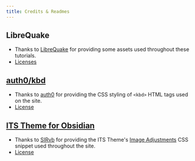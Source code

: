 ```yaml
---
title: Credits & Readmes
---
```


## LibreQuake

- Thanks to [LibreQuake](https://github.com/MissLavender-LQ/LibreQuake) for providing some assets used throughout these tutorials.
- [Licenses](obsidian://open?vault=S3%20Vault&file=MWModWiki%2Fcontent%2FCredits%20%26%20Readmes%2FLibreQuake%2FREADME)

## [auth0/kbd](https://github.com/auth0/kbd)

- Thanks to [auth0](https://github.com/auth0) for providing the CSS styling of `<kbd>` HTML tags used on the site.
- [License](https://github.com/auth0/kbd/blob/gh-pages/LICENSE)

## [ITS Theme for Obsidian](https://publish.obsidian.md/slrvb-docs/ITS+Theme/ITS+Theme)

- Thanks to [SIRvb](https://github.com/SlRvb) for providing the ITS Theme's [Image Adjustments](https://github.com/SlRvb/Obsidian--ITS-Theme/blob/main/Snippets/S%20-%20Images%20Adjustments.css) CSS snippet used throughout the site.
- [License](https://github.com/SlRvb/Obsidian--ITS-Theme/blob/main/LICENSE)
